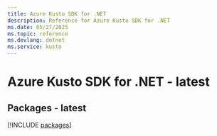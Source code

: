 ```yaml
---
title: Azure Kusto SDK for .NET
description: Reference for Azure Kusto SDK for .NET
ms.date: 05/27/2025
ms.topic: reference
ms.devlang: dotnet
ms.service: kusto
---
```

# Azure Kusto SDK for .NET - latest
## Packages - latest
[!INCLUDE [packages](kusto-index.md)]
